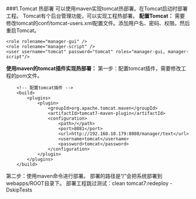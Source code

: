 ###1.Tomcat 热部署
可以使用maven实现tomcat热部署。在Tomcat启动时部署工程。
Tomcat有个后台管理功能，可以实现工程热部署。
**配置Tomcat：**
需要修改tomcat的conf/tomcat-users.xml配置文件。添加用户名、密码、权限。然后重启Tomcat。
```
<role rolename="manager-gui" />
<role rolename="manager-script" />
<user username="tomcat" password="tomcat" roles="manager-gui, manager-script"/>
```
**使用maven的tomcat插件实现热部署：**
第一步：配置tomcat插件，需要修改工程的pom文件。
```
	<!-- 配置tomcat插件 -->
	<build>
		<plugins>
			<plugin>
				<groupId>org.apache.tomcat.maven</groupId>
				<artifactId>tomcat7-maven-plugin</artifactId>
				<configuration>
					<path>/</path>
					<port>8081</port>
					<url>http://192.168.10.179:8080/manager/text</url>
					<username>tomcat</username>
					<password>tomcat</password>
				</configuration>
			</plugin>
		</plugins>
	</build>
```
第二步：使用maven命令进行部署。
部署的路径是“/”会把系统部署到webapps/ROOT目录下。
部署工程跳过测试：clean tomcat7:redeploy -DskipTests
